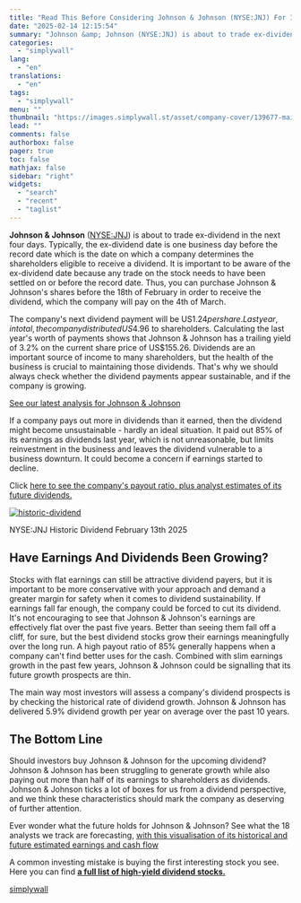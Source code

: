 ```yaml
---
title: "Read This Before Considering Johnson & Johnson (NYSE:JNJ) For Its Upcoming US$1.24 Dividend"
date: "2025-02-14 12:15:54"
summary: "Johnson &amp; Johnson (NYSE:JNJ) is about to trade ex-dividend in the next four days. Typically, the ex-dividend date is one business day before the record date which is the date on which a company determines the shareholders eligible to receive a dividend. It is important to be aware of the..."
categories:
  - "simplywall"
lang:
  - "en"
translations:
  - "en"
tags:
  - "simplywall"
menu: ""
thumbnail: "https://images.simplywall.st/asset/company-cover/139677-main-header/1709512968516"
lead: ""
comments: false
authorbox: false
pager: true
toc: false
mathjax: false
sidebar: "right"
widgets:
  - "search"
  - "recent"
  - "taglist"
---
```


**Johnson & Johnson** ([NYSE:JNJ](https://simplywall.st/stocks/us/pharmaceuticals-biotech/nyse-jnj/johnson-johnson)) is about to trade ex-dividend in the next four days. Typically, the ex-dividend date is one business day before the record date which is the date on which a company determines the shareholders eligible to receive a dividend. It is important to be aware of the ex-dividend date because any trade on the stock needs to have been settled on or before the record date. Thus, you can purchase Johnson & Johnson's shares before the 18th of February in order to receive the dividend, which the company will pay on the 4th of March.

The company's next dividend payment will be US$1.24 per share. Last year, in total, the company distributed US$4.96 to shareholders. Calculating the last year's worth of payments shows that Johnson & Johnson has a trailing yield of 3.2% on the current share price of US$155.26. Dividends are an important source of income to many shareholders, but the health of the business is crucial to maintaining those dividends. That's why we should always check whether the dividend payments appear sustainable, and if the company is growing.

 [See our latest analysis for Johnson & Johnson](https://simplywall.st/stocks/us/pharmaceuticals-biotech/nyse-jnj/johnson-johnson) 

If a company pays out more in dividends than it earned, then the dividend might become unsustainable - hardly an ideal situation. It paid out 85% of its earnings as dividends last year, which is not unreasonable, but limits reinvestment in the business and leaves the dividend vulnerable to a business downturn. It could become a concern if earnings started to decline.

Click [here to see the company's payout ratio, plus analyst estimates of its future dividends.](https://simplywall.st/stocks/us/pharmaceuticals-biotech/nyse-jnj/johnson-johnson/dividend)

[![historic-dividend](https://images.simplywall.st/asset/chart/139677-historic-dividend-1-dark/1739470493903)](https://simplywall.st/stocks/us/pharmaceuticals-biotech/nyse-jnj/johnson-johnson/dividend)

NYSE:JNJ Historic Dividend February 13th 2025

Have Earnings And Dividends Been Growing?
-----------------------------------------

Stocks with flat earnings can still be attractive dividend payers, but it is important to be more conservative with your approach and demand a greater margin for safety when it comes to dividend sustainability. If earnings fall far enough, the company could be forced to cut its dividend. It's not encouraging to see that Johnson & Johnson's earnings are effectively flat over the past five years. Better than seeing them fall off a cliff, for sure, but the best dividend stocks grow their earnings meaningfully over the long run. A high payout ratio of 85% generally happens when a company can't find better uses for the cash. Combined with slim earnings growth in the past few years, Johnson & Johnson could be signalling that its future growth prospects are thin.

The main way most investors will assess a company's dividend prospects is by checking the historical rate of dividend growth. Johnson & Johnson has delivered 5.9% dividend growth per year on average over the past 10 years.

The Bottom Line
---------------

Should investors buy Johnson & Johnson for the upcoming dividend? Johnson & Johnson has been struggling to generate growth while also paying out more than half of its earnings to shareholders as dividends. Johnson & Johnson ticks a lot of boxes for us from a dividend perspective, and we think these characteristics should mark the company as deserving of further attention.

Ever wonder what the future holds for Johnson & Johnson? See what the 18 analysts we track are forecasting,  [with this visualisation of its historical and future estimated earnings and cash flow](https://simplywall.st/stocks/us/pharmaceuticals-biotech/nyse-jnj/johnson-johnson/future)

A common investing mistake is buying the first interesting stock you see. Here you can find [**a full list of high-yield dividend stocks.**](https://simplywall.st/discover/investing-ideas/240709/top-dividend-stocks/global)

[simplywall](https://simplywall.st/stocks/us/pharmaceuticals-biotech/nyse-jnj/johnson-johnson/news/read-this-before-considering-johnson-johnson-nysejnj-for-its-1)
